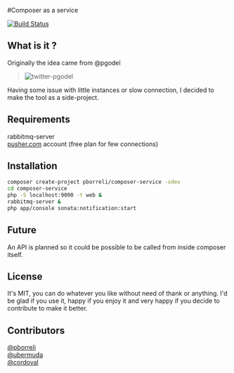 #Composer as a service

[![Build Status](https://travis-ci.org/pborreli/composer-service.png?branch=master)](https://travis-ci.org/pborreli/composer-service)

## What is it ?

Originally the idea came from @pgodel

>![twitter-pgodel](https://f.cloud.github.com/assets/77759/1818659/a6217488-7018-11e3-8891-4e21f75954a0.png)

Having some issue with little instances or slow connection, I decided to make the tool as a side-project.

## Requirements

rabbitmq-server  
[pusher.com](https://app.pusher.com) account (free plan for few connections)  

## Installation

```bash
composer create-project pborreli/composer-service -sdev
cd composer-service
php -S localhost:9090 -t web &
rabbitmq-server &
php app/console sonata:notification:start
```

## Future

An API is planned so it could be possible to be called from inside composer itself.

## License

It's MIT, you can do whatever you like without need of thank or anything.
I'd be glad if you use it, happy if you enjoy it and very happy if you decide to contribute to make it better.
## Contributors

[@pborreli](https://github.com/pborreli)  
[@ubermuda](https://github.com/ubermuda)  
[@cordoval](https://github.com/cordoval) 
